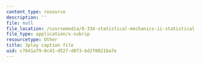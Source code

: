 ```yaml
---
content_type: resource
description: ''
file: null
file_location: /coursemedia/8-334-statistical-mechanics-ii-statistical-physics-of-fields-spring-2014/c7641a790c41d527d073bd2f0821ba7e_yBdXS5dXQN4.srt
file_type: application/x-subrip
resourcetype: Other
title: 3play caption file
uid: c7641a79-0c41-d527-d073-bd2f0821ba7e
---
```


